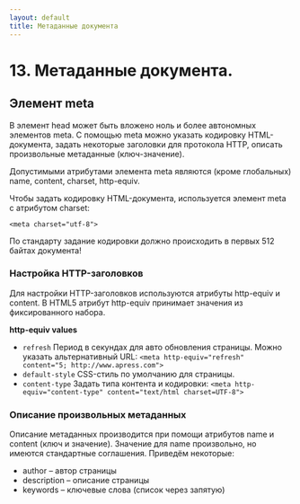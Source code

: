 ```yaml
---
layout: default
title: Метаданные документа
---
```


# 13. Метаданные документа.

## Элемент meta

В элемент head может быть вложено ноль и более автономных элементов meta. С помощью meta можно указать кодировку HTML-документа, задать некоторые заголовки для протокола HTTP, описать произвольные метаданные (ключ-значение).

Допустимыми атрибутами элемента meta являются (кроме глобальных) name, content, charset, http-equiv.

Чтобы задать кодировку HTML-документа, используется элемент meta с атрибутом charset:

`<meta charset="utf-8">`

По стандарту задание кодировки должно происходить в первых 512 байтах документа!

### Настройка HTTP-заголовков

Для настройки HTTP-заголовков используются атрибуты http-equiv и content. В HTML5 атрибут http-equiv принимает значения из фиксированного набора.

**http-equiv values**

* `refresh` Период в секундах для авто обновления страницы. Можно указать альтернативный URL: `<meta http-equiv="refresh" content="5; http://www.apress.com">`
* `default-style` CSS-стиль по умолчанию для страницы.
* `content-type` Задать типа контента и кодировки: `<meta http-equiv="content-type" content="text/html charset=UTF-8">`

### Описание произвольных метаданных

Описание метаданных производится при помощи атрибутов name и content (ключ и значение). Значение для name произвольно, но имеются стандартные соглашения. Приведём некоторые:

* author – автор страницы
* description – описание страницы
* keywords – ключевые слова (список через запятую)